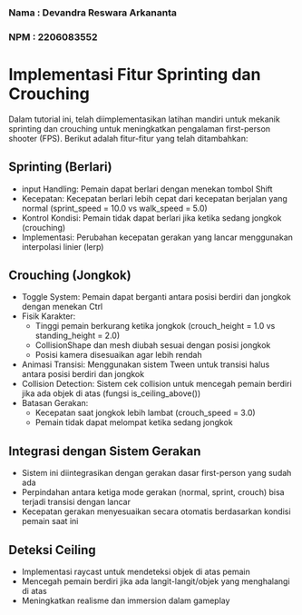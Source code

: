 ### Nama : Devandra Reswara Arkananta
### NPM  : 2206083552

# Implementasi Fitur Sprinting dan Crouching
Dalam tutorial ini, telah diimplementasikan latihan mandiri untuk mekanik sprinting dan crouching untuk meningkatkan pengalaman first-person shooter (FPS). Berikut adalah fitur-fitur yang telah ditambahkan:

## Sprinting (Berlari)
- input Handling: Pemain dapat berlari dengan menekan tombol Shift
- Kecepatan: Kecepatan berlari lebih cepat dari kecepatan berjalan yang normal (sprint_speed = 10.0 vs walk_speed = 5.0)
- Kontrol Kondisi: Pemain tidak dapat berlari jika ketika sedang jongkok (crouching)
- Implementasi: Perubahan kecepatan gerakan yang lancar menggunakan interpolasi linier (lerp)
## Crouching (Jongkok)
- Toggle System: Pemain dapat berganti antara posisi berdiri dan jongkok dengan menekan Ctrl
- Fisik Karakter:
    - Tinggi pemain berkurang ketika jongkok (crouch_height = 1.0 vs standing_height = 2.0)
    - CollisionShape dan mesh diubah sesuai dengan posisi jongkok
    - Posisi kamera disesuaikan agar lebih rendah
- Animasi Transisi: Menggunakan sistem Tween untuk transisi halus antara posisi berdiri dan jongkok
- Collision Detection: Sistem cek collision untuk mencegah pemain berdiri jika ada objek di atas (fungsi is_ceiling_above())
- Batasan Gerakan:
    - Kecepatan saat jongkok lebih lambat (crouch_speed = 3.0)
    - Pemain tidak dapat melompat ketika sedang jongkok
## Integrasi dengan Sistem Gerakan
- Sistem ini diintegrasikan dengan gerakan dasar first-person yang sudah ada
- Perpindahan antara ketiga mode gerakan (normal, sprint, crouch) bisa terjadi transisi dengan lancar
- Kecepatan gerakan menyesuaikan secara otomatis berdasarkan kondisi pemain saat ini
## Deteksi Ceiling
- Implementasi raycast untuk mendeteksi objek di atas pemain
- Mencegah pemain berdiri jika ada langit-langit/objek yang menghalangi di atas
- Meningkatkan realisme dan immersion dalam gameplay